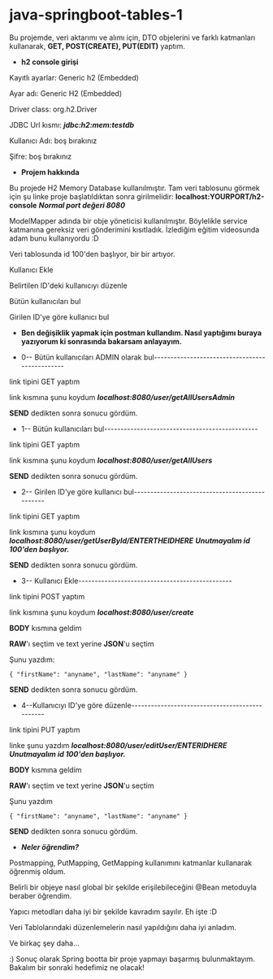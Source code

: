 # java-springboot-tables-1
Bu projemde, veri aktarımı ve alımı için, DTO objelerini ve farklı katmanları kullanarak,  **GET, POST(CREATE), PUT(EDIT)** yaptım. 

- **h2 console girişi**

Kayıtlı ayarlar: Generic h2 (Embedded)

Ayar adı: Generic H2 (Embedded)

Driver class: org.h2.Driver

JDBC Url kısmı: ***jdbc:h2:mem:testdb***

Kullanıcı Adı: boş bırakınız

Şifre: boş bırakınız

- **Projem hakkında**

Bu projede H2 Memory Database kullanılmıştır. Tam veri tablosunu görmek için şu linke proje başlatıldıktan sonra girilmelidir:  **localhost:YOURPORT/h2-console** ***Normal port değeri 8080***

ModelMapper adında bir obje yöneticisi kullanılmıştır. Böylelikle service katmanına gereksiz veri gönderimini kısıtladık. İzlediğim eğitim videosunda adam bunu kullanıyordu :D

Veri tablosunda id 100'den başlıyor, bir bir artıyor.

Kullanıcı Ekle

Belirtilen ID'deki kullanıcıyı düzenle

Bütün kullanıcıları bul

Girilen ID'ye göre kullanıcı bul



- **Ben değişiklik yapmak için postman kullandım. Nasıl yaptığımı buraya yazıyorum ki sonrasında bakarsam anlayayım.**



- 0-- Bütün kullanıcıları ADMIN olarak bul-----------------------------------------------

link tipini GET yaptım

link kısmına şunu koydum ***localhost:8080/user/getAllUsersAdmin***

**SEND** dedikten sonra sonucu gördüm.






- 1-- Bütün kullanıcıları bul-----------------------------------------------

link tipini GET yaptım

link kısmına şunu koydum ***localhost:8080/user/getAllUsers***

**SEND** dedikten sonra sonucu gördüm.









- 2-- Girilen ID'ye göre kullanıcı bul-----------------------------------------------

link tipini GET yaptım

link kısmına şunu koydum ***localhost:8080/user/getUserById/ENTERTHEIDHERE*** ***Unutmayalım id 100'den başlıyor.***

**SEND** dedikten sonra sonucu gördüm.






- 3-- Kullanıcı Ekle-----------------------------------------------

link tipini POST yaptım

link kısmına şunu koydum ***localhost:8080/user/create***

 **BODY** kısmına geldim

**RAW**'ı seçtim ve text yerine **JSON**'u seçtim 

Şunu yazdım:

`
{
    "firstName": "anyname",
    "lastName": "anyname"
}
`

**SEND** dedikten sonra sonucu gördüm.










- 4--Kullanıcıyı ID'ye göre düzenle-----------------------------------------------

link tipini PUT yaptım

linke şunu yazdım ***localhost:8080/user/editUser/ENTERIDHERE*** ***Unutmayalım id 100'den başlıyor.***

**BODY** kısmına geldim

**RAW**'ı seçtim ve text yerine **JSON**'u seçtim 

Şunu yazdım

`
{
    "firstName": "anyname",
    "lastName": "anyname"
}
`

**SEND** dedikten sonra sonucu gördüm.






- ***Neler öğrendim?***

Postmapping, PutMapping, GetMapping kullanımını katmanlar kullanarak öğrenmiş oldum.

Belirli bir objeye nasıl global bir şekilde erişilebileceğini @Bean metoduyla beraber öğrendim.

Yapıcı metodları daha iyi bir şekilde kavradım sayılır. Eh işte :D

Veri Tablolarındaki düzenlemelerin nasıl yapıldığını daha iyi anladım.

Ve birkaç şey daha...

:) Sonuç olarak Spring bootta bir proje yapmayı başarmış bulunmaktayım. Bakalım bir sonraki hedefimiz ne olacak!

